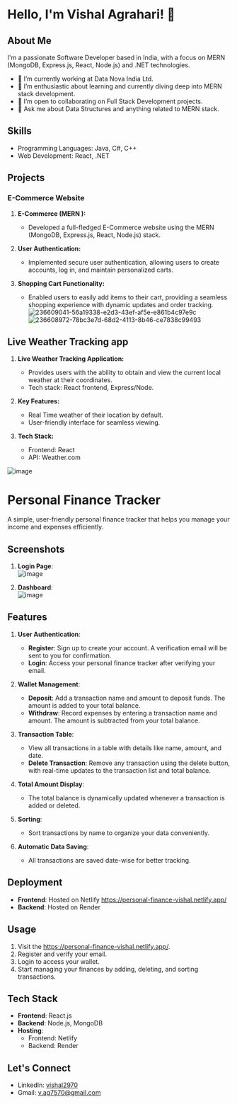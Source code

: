 # Hello, I'm Vishal Agrahari! 👋

## About Me
I'm a passionate Software Developer based in India, with a focus on MERN (MongoDB, Express.js, React, Node.js) and .NET technologies.

- 🔭 I’m currently working at Data Nova India Ltd.
- 🌱 I’m enthusiastic about learning and currently diving deep into MERN stack development.
- 👯 I’m open to collaborating on Full Stack Development projects.
- 💬 Ask me about Data Structures and anything related to MERN stack.

## Skills
- Programming Languages: Java, C#, C++
- Web Development: React, .NET

## Projects
### E-Commerce Website

1. **E-Commerce (MERN ):**
   - Developed a full-fledged E-Commerce website using the MERN (MongoDB, Express.js, React, Node.js) stack.

2. **User Authentication:**
   - Implemented secure user authentication, allowing users to create accounts, log in, and maintain personalized carts.

3. **Shopping Cart Functionality:**
   - Enabled users to easily add items to their cart, providing a seamless shopping experience with dynamic updates and order tracking.
![236609041-56a19338-e2d3-43ef-af5e-e861b4c97e9c](https://github.com/Vishal2970/Vishal2970/assets/96405876/01f3ff59-c1dc-4349-bc26-c87a3f648026)
![236608972-78bc3e7d-68d2-4113-8b46-ce7838c99493](https://github.com/Vishal2970/Vishal2970/assets/96405876/d1c48a1b-9f58-40a2-918b-4b707cb74bc5)

## Live Weather Tracking app

1. **Live Weather Tracking Application:**
   - Provides users with the ability to obtain and view the current local weather at their coordinates.
   - Tech stack: React frontend, Express/Node.

2. **Key Features:**
   - Real Time weather of their location by default.
   - User-friendly interface for seamless viewing.

3. **Tech Stack:**
   - Frontend: React
   - API: Weather.com

![image](https://github.com/Vishal2970/Vishal2970/assets/96405876/a70c7708-b18c-4852-8fc3-643f51cce5e2)

     


# Personal Finance Tracker  

A simple, user-friendly personal finance tracker that helps you manage your income and expenses efficiently.  

## Screenshots  
1. **Login Page**:  
   ![image](https://github.com/user-attachments/assets/ea99613f-16e0-4a79-81b0-318f8bebdb4b)
 

2. **Dashboard**:  
   ![image](https://github.com/user-attachments/assets/930a869f-ed27-43d6-905d-b0978b905f0f)

## Features  

1. **User Authentication**:  
   - **Register**: Sign up to create your account. A verification email will be sent to you for confirmation.  
   - **Login**: Access your personal finance tracker after verifying your email.  

2. **Wallet Management**:  
   - **Deposit**: Add a transaction name and amount to deposit funds. The amount is added to your total balance.  
   - **Withdraw**: Record expenses by entering a transaction name and amount. The amount is subtracted from your total balance.  

3. **Transaction Table**:  
   - View all transactions in a table with details like name, amount, and date.  
   - **Delete Transaction**: Remove any transaction using the delete button, with real-time updates to the transaction list and total balance.  

4. **Total Amount Display**:  
   - The total balance is dynamically updated whenever a transaction is added or deleted.  

5. **Sorting**:  
   - Sort transactions by name to organize your data conveniently.  

6. **Automatic Data Saving**:  
   - All transactions are saved date-wise for better tracking.  

## Deployment  
- **Frontend**: Hosted on Netlify https://personal-finance-vishal.netlify.app/  
- **Backend**: Hosted on Render  

## Usage  
1. Visit the https://personal-finance-vishal.netlify.app/.  
2. Register and verify your email.  
3. Login to access your wallet.  
4. Start managing your finances by adding, deleting, and sorting transactions.  

## Tech Stack  
- **Frontend**: React.js  
- **Backend**: Node.js, MongoDB  
- **Hosting**:  
  - Frontend: Netlify  
  - Backend: Render  



     

## Let's Connect
- LinkedIn: [vishal2970](https://www.linkedin.com/in/vishal2970)
- Gmail: [v.ag7570@gmail.com](mailto:v.ag7570@gmail.com)






